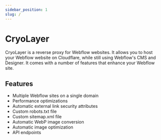 ```yaml
---
sidebar_position: 1
slug: /
---
```


# CryoLayer

CryoLayer is a reverse proxy for Webflow websites. It allows you to host your Webflow website on Cloudflare, while still using Webflow's CMS and Designer. It comes with a number of features that enhance your Webflow site.

## Features

- Multiple Webflow sites on a single domain
- Performance optimizations
- Automatic external link security attributes
- Custom robots.txt file
- Custom sitemap.xml file
- Automatic WebP image conversion
- Automatic image optimization
- API endpoints